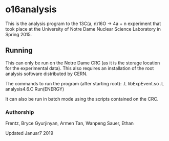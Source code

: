 # o16analysis

This is the analysis program to the 13C(a, n)16O -> 4a + n experiment that took place at the University of Notre Dame Nuclear Science Laboratory in Spring 2015.

## Running

This can only be run on the Notre Dame CRC (as it is the storage location for the experimental data). This also requires an installation of the root analysis software distributed by CERN. 

The commands to run the program (after starting root):
.L libExpEvent.so
.L analysis4.6.C
Run(ENERGY)

It can also be run in batch mode using the scripts contained on the CRC. 

### Authorship

Frentz, Bryce
Gyurjinyan, Armen
Tan, Wanpeng
Sauer, Ethan

Updated Januar7 2019
